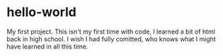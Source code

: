 # hello-world
My first project.
This isn't my first time with code, I learned a bit of html back in high school.  I wish I had fully comitted, who knows what I might have learned in all this time.
